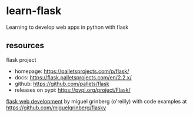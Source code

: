 # learn-flask
Learning to develop web apps in python with flask

## resources

flask project
- homepage: https://palletsprojects.com/p/flask/
- docs: https://flask.palletsprojects.com/en/2.2.x/
- github: https://github.com/pallets/flask
- releases on pypi: https://pypi.org/project/Flask/

[flask web development](https://www.oreilly.com/library/view/flask-web-development/9781491991725/) by miguel grinberg (o'reilly) with code examples at https://github.com/miguelgrinberg/flasky


